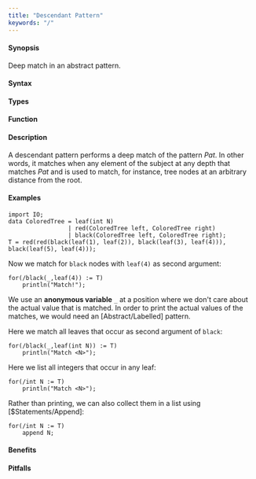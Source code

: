 ```yaml
---
title: "Descendant Pattern"
keywords: "/"
---
```


#### Synopsis

Deep match in an abstract pattern.

#### Syntax

#### Types

#### Function

#### Description

A descendant pattern
performs a deep match of the pattern _Pat_. In other words, it matches when any element of the subject at any depth
that matches _Pat_ and is used to match, for instance, tree nodes at an arbitrary distance from the root.

#### Examples

```rascal-shell
import IO;
data ColoredTree = leaf(int N)
                 | red(ColoredTree left, ColoredTree right) 
                 | black(ColoredTree left, ColoredTree right);
T = red(red(black(leaf(1), leaf(2)), black(leaf(3), leaf(4))), black(leaf(5), leaf(4)));
```
Now we match for `black` nodes with `leaf(4)` as second argument:
```rascal-shell,continue
for(/black(_,leaf(4)) := T)
    println("Match!");
```
We use an __anonymous variable__ `_` at a position where we don't care about the actual value that is matched.
In order to print the actual values of the matches, we would need an [Abstract/Labelled] pattern.

Here we match all leaves that occur as second argument of `black`:
```rascal-shell,continue
for(/black(_,leaf(int N)) := T)
    println("Match <N>");
```
Here we list all integers that occur in any leaf:
```rascal-shell,continue
for(/int N := T)
    println("Match <N>");
```
Rather than printing, we can also collect them in a list using [$Statements/Append]:
```rascal-shell,continue
for(/int N := T)
    append N;
```

#### Benefits

#### Pitfalls

